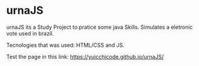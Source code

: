 # urnaJS
urnaJS its a Study Project to pratice some java Skills.
Simulates a eletronic vote used in brazil.

Tecnologies that was used: HTML/CSS and JS.

Test the page in this link: https://yuicchicode.github.io/urnaJS/
